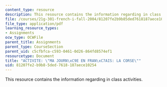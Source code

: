 ```yaml
---
content_type: resource
description: This resource contains the information regarding in class activities.
file: /courses/21g-301-french-i-fall-2004/81207fe2b9b85ded7618187aece10254_MIT21G_301F04_ch3_ex4.pdf
file_type: application/pdf
learning_resource_types:
- Assignments
ocw_type: OCWFile
parent_title: Assignments
parent_type: CourseSection
parent_uid: c5cfbfca-c593-0461-0d26-864fd8574ef1
resourcetype: Document
title: "ACTIVITE: \"MA JOURN\xC9E EN FRAN\xC7AIS: LA CORSE\""
uid: 81207fe2-b9b8-5ded-7618-187aece10254
---
```

This resource contains the information regarding in class activities.

